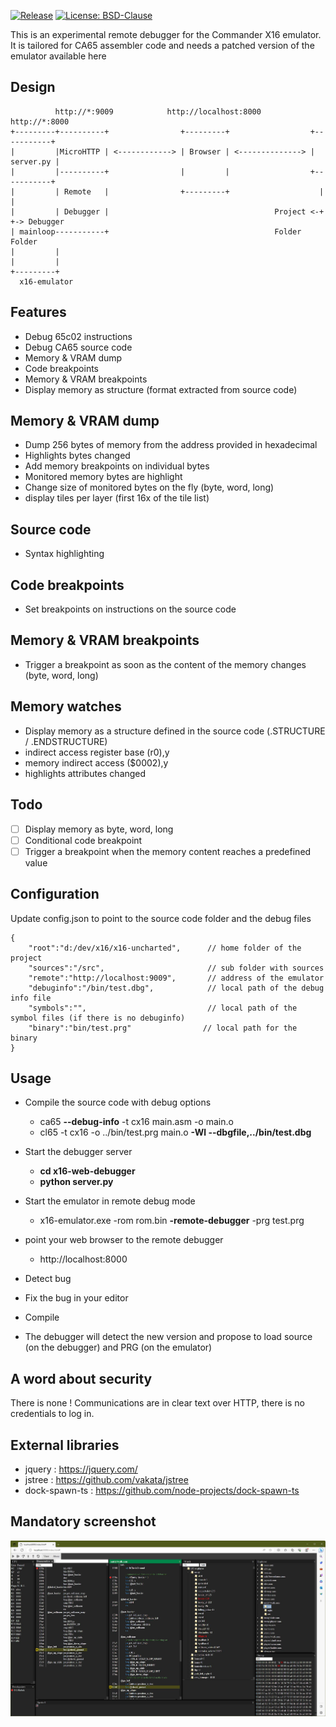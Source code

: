 [![Release](https://img.shields.io/github/v/release/deckfln/x16-web-debugger)](https://github.com/deckfln/x16-web-debugger/releases)
[![License: BSD-Clause](https://img.shields.io/github/license/deckfln/x16-web-debugger)](./LICENSE)

This is an experimental remote debugger for the Commander X16 emulator. It is tailored for CA65 assembler code and needs a patched version of the emulator available here

Design
------
```
          http://*:9009            http://localhost:8000           http://*:8000
+---------+----------+                +---------+                  +-----------+
|         |MicroHTTP | <------------> | Browser | <--------------> | server.py |
|         |----------+                |         |                  +-----------+
|         | Remote   |                +---------+                    |       |
|         | Debugger |                                     Project <-+       +-> Debugger 
| mainloop-----------+                                     Folder               Folder
|         |
|         |
+---------+
  x16-emulator
```

Features
--------
* Debug 65c02 instructions
* Debug CA65 source code
* Memory & VRAM dump
* Code breakpoints
* Memory & VRAM breakpoints
* Display memory as structure (format extracted from source code)

Memory & VRAM dump
-----------
* Dump 256 bytes of memory from the address provided in hexadecimal
* Highlights bytes changed
* Add memory breakpoints on individual bytes
* Monitored memory bytes are highlight
* Change size of monitored bytes on the fly (byte, word, long)
* display tiles per layer (first 16x of the tile list)

Source code
-----------
* Syntax highlighting

Code breakpoints
----------------
* Set breakpoints on instructions on the source code

Memory & VRAM breakpoints
------------------
* Trigger a breakpoint as soon as the content of the memory changes (byte, word, long)

Memory watches
--------------
* Display memory as a structure defined in the source code (.STRUCTURE / .ENDSTRUCTURE)
* indirect access register base (r0),y
* memory indirect access ($0002),y
* highlights attributes changed

Todo
----
* [ ] Display memory as byte, word, long
* [ ] Conditional code breakpoint
* [ ] Trigger a breakpoint when the memory content reaches a predefined value

Configuration
-------------
Update config.json to point to the source code folder and the debug files
```
{
    "root":"d:/dev/x16/x16-uncharted",      // home folder of the project
    "sources":"/src",                       // sub folder with sources
    "remote":"http://localhost:9009",       // address of the emulator
    "debuginfo":"/bin/test.dbg",            // local path of the debug info file
    "symbols":"",                           // local path of the symbol files (if there is no debuginfo)
    "binary":"bin/test.prg"                // local path for the binary
}
```

Usage
-----
* Compile the source code with debug options
  * ca65 __--debug-info__ -t cx16 main.asm -o main.o
  * cl65 -t cx16 -o ../bin/test.prg main.o __-Wl --dbgfile,../bin/test.dbg__

* Start the debugger server
  * __cd x16-web-debugger__
  * __python server.py__

* Start the emulator in remote debug mode
  * x16-emulator.exe -rom rom.bin __-remote-debugger__ -prg test.prg

* point your web browser to the remote debugger
  * http://localhost:8000

* Detect bug
* Fix the bug in your editor
* Compile
* The debugger will detect the new version and propose to load source (on the debugger) and PRG (on the emulator)

A word about security
---------------------
There is none ! Communications are in clear text over HTTP, there is no credentials to log in. 

External libraries
--------------
* jquery : https://jquery.com/
* jstree : https://github.com/vakata/jstree
* dock-spawn-ts : https://github.com/node-projects/dock-spawn-ts

 Mandatory screenshot
 --------------------
 ![IDE screenshot](/.gh/ide.jpg)